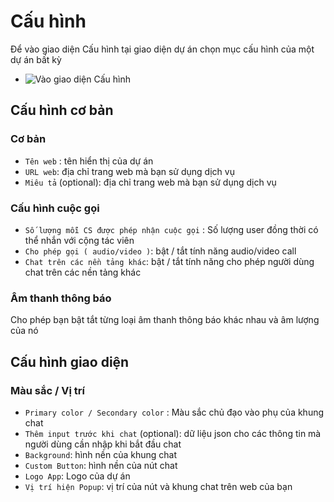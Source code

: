 # Cấu hình

Để vào giao diện Cấu hình tại giao diện dự án chọn mục cấu hình của một dự án bất kỳ

- ![Vào giao diện Cấu hình](https://i.ibb.co/gvgHWrb/image.png)

## Cấu hình cơ bản

### Cơ bản

- `Tên web` : tên hiển thị của dự án
- `URL web`: địa chỉ trang web mà bạn sử dụng dịch vụ
- `Miêu tả` (optional): địa chỉ trang web mà bạn sử dụng dịch vụ

### Cấu hình cuộc gọi

- `Số lượng mỗi CS được phép nhận cuộc gọi` : Số lượng user đồng thời có thể nhắn với cộng tác viên
- `Cho phép gọi ( audio/video )`: bật / tắt tính năng audio/video call
- `Chat trên các nền tảng khác`: bật / tắt tính năng cho phép người dùng chat trên các nền tảng khác

### Âm thanh thông báo

Cho phép bạn bật tắt từng loại âm thanh thông báo khác nhau và âm lượng của nó

## Cấu hình giao diện

### Màu sắc / Vị trí

- `Primary color / Secondary color` : Màu sắc chủ đạo vào phụ của khung chat
- `Thêm input trước khi chat` (optional): dữ liệu json cho các thông tin mà người dùng cần nhập khi bắt đầu chat
- `Background`: hình nền của khung chat
- `Custom Button`: hình nền của nút chat
- `Logo App`: Logo của dự án
- `Vị trí hiện Popup`: vị trí của nút và khung chat trên web của bạn

